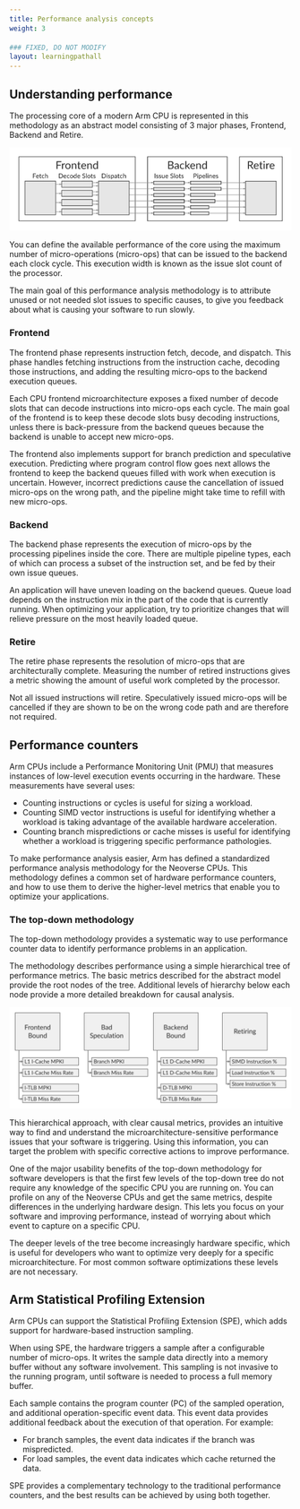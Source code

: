 ```yaml
---
title: Performance analysis concepts
weight: 3

### FIXED, DO NOT MODIFY
layout: learningpathall
---
```


## Understanding performance

The processing core of a modern Arm CPU is represented in this methodology as an abstract model consisting of 3 major phases, Frontend, Backend and Retire.

![An abstract CPU block diagram](images/abstract-cpu-pipeline.svg)

You can define the available performance of the core using the maximum number of micro-operations (micro-ops) that can be issued to the backend each clock
cycle. This execution width is known as the issue slot count of the processor.

The main goal of this performance analysis methodology is to attribute unused or not needed slot issues to specific causes, to give you feedback about what is causing your software to run slowly.

### Frontend

The frontend phase represents instruction fetch, decode, and dispatch. This phase handles fetching instructions from the instruction cache, decoding those instructions, and adding the resulting micro-ops to the backend execution queues.

Each CPU frontend microarchitecture exposes a fixed number of decode slots that can decode instructions into micro-ops each cycle. The main goal of the frontend is to keep these decode slots busy decoding instructions, unless there is back-pressure from the backend queues because the backend is unable
to accept new micro-ops.

The frontend also implements support for branch prediction and speculative execution. Predicting where program control flow goes next allows the frontend to keep the backend queues filled with work when execution is uncertain. However, incorrect predictions cause the cancellation of issued micro-ops on the wrong path, and the pipeline might take time to refill with new micro-ops.

### Backend

The backend phase represents the execution of micro-ops by the processing pipelines inside the core. There are multiple pipeline types, each of which can process a subset of the instruction set, and be fed by their own issue queues.

An application will have uneven loading on the backend queues. Queue load depends on the instruction mix in the part of the code that is currently running. When optimizing your application, try to prioritize changes that will relieve pressure on the most heavily loaded queue.

### Retire

The retire phase represents the resolution of micro-ops that are architecturally complete. Measuring the number of retired instructions gives a metric showing the amount of useful work completed by the processor.

Not all issued instructions will retire. Speculatively issued micro-ops will be cancelled if they are shown to be on the wrong code path and are therefore not required.

## Performance counters

Arm CPUs include a Performance Monitoring Unit (PMU) that measures instances of low-level execution events occurring in the hardware. These measurements have several uses:

* Counting instructions or cycles is useful for sizing a workload.
* Counting SIMD vector instructions is useful for identifying whether a
  workload is taking advantage of the available hardware acceleration.
* Counting branch mispredictions or cache misses is useful for identifying
  whether a workload is triggering specific performance pathologies.

To make performance analysis easier, Arm has defined a standardized performance analysis methodology for the Neoverse CPUs. This methodology defines a common set of hardware performance counters, and how to use them to derive the higher-level metrics that enable you to optimize your applications.

### The top-down methodology

The top-down methodology provides a systematic way to use performance counter data to identify performance problems in an application.

The methodology describes performance using a simple hierarchical tree of performance metrics. The basic metrics described for the abstract model provide the root nodes of the tree. Additional levels of hierarchy below each node provide a more detailed breakdown for causal analysis.

![The major top-down metrics](images/topdown-tree.svg)

This hierarchical approach, with clear causal metrics, provides an intuitive way to find and understand the microarchitecture-sensitive performance issues that your software is triggering. Using this information, you can target the problem with specific corrective actions to improve performance.

One of the major usability benefits of the top-down methodology for software developers is that the first few levels of the top-down tree do not require any knowledge of the specific CPU you are running on. You can profile on any of the Neoverse CPUs and get the same metrics, despite differences in the underlying hardware design. This lets you focus on your software and improving performance, instead of worrying about which event to capture on a specific
CPU.

The deeper levels of the tree become increasingly hardware specific, which is useful for developers who want to optimize very deeply for a specific microarchitecture. For most common software optimizations these levels are not necessary.

## Arm Statistical Profiling Extension

Arm CPUs can support the Statistical Profiling Extension (SPE), which adds support for hardware-based instruction sampling.

When using SPE, the hardware triggers a sample after a configurable number of micro-ops. It writes the sample data directly into a memory buffer without any software involvement. This sampling is not invasive to the running program, until software is needed to process a full memory buffer.

Each sample contains the program counter (PC) of the sampled operation, and additional operation-specific event data. This event data provides additional feedback about the execution of that operation. For example:

* For branch samples, the event data indicates if the branch was mispredicted.
* For load samples, the event data indicates which cache returned the data.

SPE provides a complementary technology to the traditional performance counters, and the best results can be achieved by using both together.

